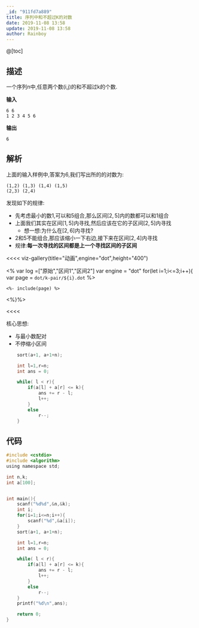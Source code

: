 ```yaml
---
_id: "911fd7a889"
title: 序列中和不超过K的对数
date: 2019-11-08 13:58
update: 2019-11-08 13:58
author: Rainboy
---
```

@[toc]
## 描述

一个序列n中,任意两个数(i,j)的和不超过k的个数.


**输入**

```
6 6
1 2 3 4 5 6
```

**输出**

```
6
```

## 解析

上面的输入样例中,答案为$6$,我们写出所的的对数为:

```
(1,2) (1,3) (1,4) (1,5)
(2,3) (2,4)
```

发现如下的规律:

 - 先考虑最小的数$1$,可以和$5$组合,那么区间$[2,5]$内的数都可以和$1$组合
 - 上面我们其实在区间$[1,5]$内寻找,然后应该在它的子区间$[2,5]$内寻找
    - 想一想:为什么在$[2,6]$内寻找?
 - $2$和$5$不能组合,那应该缩小一下右边,接下来在区间$[2,4]$内寻找
 - 规律:**每一次寻找的区间都是上一个寻找区间的子区间**



<<<< viz-gallery(title="动画",engine="dot",height="400")

<% 
var log =["原始","区间1","区间2"]
var engine = "dot"
for(let i=1;i<=3;i++){
    var page = `dot/k-pair/${i}.dot`
%>

``` <%= engine || ""%> <%= log[i-1] || "" %>
<%- include(page) %>
```
<%}%>

<<<<

<!-- template start -->
核心思想:
 - 与最小数配对
 - 不停缩小区间

```c
    sort(a+1, a+1+n);

    int l=1,r=n;
    int ans = 0;

    while( l < r){
        if(a[l] + a[r] <= k){
            ans += r - l;
            l++;
        }
        else
            r--;
    }
```
<!-- template end -->

## 代码

```c
#include <cstdio>
#include <algorithm>
using namespace std;

int n,k;
int a[100];


int main(){
    scanf("%d%d",&n,&k);
    int i;
    for(i=1;i<=n;i++){
        scanf("%d",&a[i]);
    }
    sort(a+1, a+1+n);

    int l=1,r=n;
    int ans = 0;

    while( l < r){
        if(a[l] + a[r] <= k){
            ans += r - l;
            l++;
        }
        else
            r--;
    }
    printf("%d\n",ans);

    return 0;
}
```


